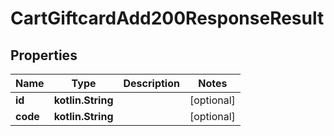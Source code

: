 
# CartGiftcardAdd200ResponseResult

## Properties
| Name | Type | Description | Notes |
| ------------ | ------------- | ------------- | ------------- |
| **id** | **kotlin.String** |  |  [optional] |
| **code** | **kotlin.String** |  |  [optional] |



